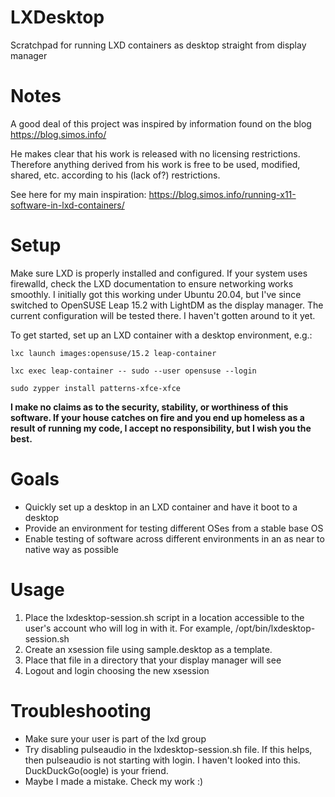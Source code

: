 # LXDesktop
Scratchpad for running LXD containers as desktop straight from display manager

# Notes
A good deal of this project was inspired by information found on the blog https://blog.simos.info/

He makes clear that his work is released with no licensing restrictions. Therefore anything derived from his work is free to be used, modified, shared, etc. according to his (lack of?) restrictions.

See here for my main inspiration: https://blog.simos.info/running-x11-software-in-lxd-containers/

# Setup

Make sure LXD is properly installed and configured. If your system uses firewalld, check the LXD documentation to ensure networking works smoothly. I initially got this working under Ubuntu 20.04, but I've since switched to OpenSUSE Leap 15.2 with LightDM as the display manager. The current configuration will be tested there. I haven't gotten around to it yet.

To get started, set up an LXD container with a desktop environment, e.g.:


`lxc launch images:opensuse/15.2 leap-container`

`lxc exec leap-container -- sudo --user opensuse --login`

`sudo zypper install patterns-xfce-xfce`


**I make no claims as to the security, stability, or worthiness of this software. If your house catches on fire and you end up homeless as a result of running my code, I accept no responsibility, but I wish you the best.**

# Goals

* Quickly set up a desktop in an LXD container and have it boot to a desktop
* Provide an environment for testing different OSes from a stable base OS
* Enable testing of software across different environments in an as near to native way as possible

# Usage

1. Place the lxdesktop-session.sh script in a location accessible to the user's account who will log in with it. For example, /opt/bin/lxdesktop-session.sh
2. Create an xsession file using sample.desktop as a template.
3. Place that file in a directory that your display manager will see
4. Logout and login choosing the new xsession

# Troubleshooting

* Make sure your user is part of the lxd group
* Try disabling pulseaudio in the lxdesktop-session.sh file. If this helps, then pulseaudio is not starting with login. I haven't looked into this. DuckDuckGo(oogle) is your friend.
* Maybe I made a mistake. Check my work :)
